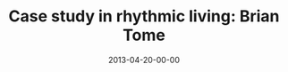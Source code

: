 ---
layout: message
category: message
series: "Rhythm"
title: "Case study in rhythmic living: Brian Tome"
date: 2013-04-20-00-00
message_id: 781
---